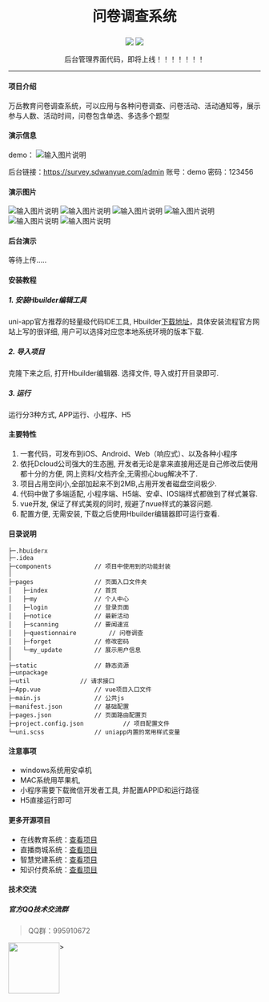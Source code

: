 
<h1 align="center">问卷调查系统</h1>

<h5 align="center"></h5>
<div align="center">
 
[![](https://img.shields.io/badge/QQ%E7%BE%A4-995910672-green)](https://qm.qq.com/cgi-bin/qm/qr?k=JShAyXeoKqg2lWFEUSElxELImhjeMG4y&jump_from=webapi)
[![](https://img.shields.io/badge/%E9%83%A8%E7%BD%B2%E6%96%87%E6%A1%A3-%E7%82%B9%E5%87%BB%E6%9F%A5%E7%9C%8B-brightgreen)](https://www.kancloud.cn/wanyuekeji/wenjuan/2723733)


 后台管理界面代码，即将上线！！！！！！！

------------------------------------------------------------------------
</div>

#### 项目介绍
万岳教育问卷调查系统，可以应用与各种问卷调查、问卷活动、活动通知等，展示参与人数、活动时间，问卷包含单选、多选多个题型

#### 演示信息
demo：
![输入图片说明](%E6%BC%94%E7%A4%BA%E6%95%88%E6%9E%9C%E5%9B%BE/%E6%BC%94%E7%A4%BA%E4%BA%8C%E7%BB%B4%E7%A0%81.png)

后台链接：https://survey.sdwanyue.com/admin   账号：demo   密码：123456

#### 演示图片
![输入图片说明](%E6%BC%94%E7%A4%BA%E6%95%88%E6%9E%9C%E5%9B%BE/QQ%E5%9B%BE%E7%89%8720220413100611.jpg)
![输入图片说明](%E6%BC%94%E7%A4%BA%E6%95%88%E6%9E%9C%E5%9B%BE/QQ%E5%9B%BE%E7%89%8720220412161003.jpg)
![输入图片说明](%E6%BC%94%E7%A4%BA%E6%95%88%E6%9E%9C%E5%9B%BE/QQ%E5%9B%BE%E7%89%8720220412161000.jpg)
![输入图片说明](%E6%BC%94%E7%A4%BA%E6%95%88%E6%9E%9C%E5%9B%BE/QQ%E5%9B%BE%E7%89%8720220412160957.jpg)
![输入图片说明](%E6%BC%94%E7%A4%BA%E6%95%88%E6%9E%9C%E5%9B%BE/QQ%E5%9B%BE%E7%89%8720220412160954.jpg)
![输入图片说明](%E6%BC%94%E7%A4%BA%E6%95%88%E6%9E%9C%E5%9B%BE/QQ%E5%9B%BE%E7%89%8720220413100604.jpg)

#### 后台演示
等待上传.....

#### 安装教程

##### 1. 安装Hbuilder编辑工具

uni-app官方推荐的轻量级代码IDE工具, Hbuilder[下载地址](http://www.dcloud.io/hbuilderx.html)，具体安装流程官方网站上写的很详细, 用户可以选择对应您本地系统环境的版本下载.

##### 2. 导入项目
克隆下来之后, 打开Hbuilder编辑器. 选择文件, 导入或打开目录即可.

##### 3.  运行
运行分3种方式, APP运行、小程序、H5

#### 主要特性
  
1. 一套代码，可发布到iOS、Android、Web（响应式）、以及各种小程序
1. 依托Dcloud公司强大的生态圈, 开发者无论是拿来直接用还是自己修改后使用都十分的方便, 网上资料/文档齐全,无需担心bug解决不了.
1. 项目占用空间小,全部加起来不到2MB,占用开发者磁盘空间极少.
1. 代码中做了多端适配, 小程序端、H5端、安卓、IOS端样式都做到了样式兼容.
1. vue开发, 保证了样式美观的同时, 规避了nvue样式的兼容问题.
1. 配置方便, 无需安装, 下载之后使用Hbuilder编辑器即可运行查看. 

#### 目录说明
```           
├─.hbuiderx        		
├─.idea              	
├─components          	// 项目中使用到的功能封装	
│
├─pages      			// 页面入口文件夹
│	├─index				// 首页
│	├─my				// 个人中心
│	├─login				// 登录页面
│	├─notice			// 最新活动
│	├─scanning			// 要闻速览
│	├─questionnaire			// 问卷调查
│	├─forget			// 修改密码
│	└─my_update			// 展示用户信息
│
├─static            	// 静态资源
├─unpackage
├─util				// 请求接口
├─App.vue				// vue项目入口文件
├─main.js				// 公共js
├─manifest.json			// 基础配置 
├─pages.json			// 页面路由配置页
├─project.config.json			// 项目配置文件
└─uni.scss				// uniapp内置的常用样式变量

```

#### 注意事项

- windows系统用安卓机
- MAC系统用苹果机,
- 小程序需要下载微信开发者工具, 并配置APPID和运行路径
- H5直接运行即可

#### 更多开源项目

- 在线教育系统：[查看项目](https://gitee.com/WanYueKeJi/wanyue_education_web)
- 直播商城系统：[查看项目](http://gitee.com/WanYueKeJi/wanyue_zhibo_web)
- 智慧党建系统：[查看项目](http://gitee.com/WanYueKeJi/wanyue_dangjian)
- 知识付费系统：[查看项目](http://gitee.com/WanYueKeJi/Wanyue-knowledge-payment-UNI-APP)

#### 技术交流

##### 官方QQ技术交流群

> QQ群：995910672
 <img class="kefu_weixin" style="float:left;" src="https://images.gitee.com/uploads/images/2021/0524/181101_c6bda503_2242923.jpeg" width="102" height="102"/>
>

